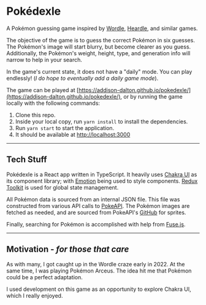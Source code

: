 # Pokédexle
A Pokémon guessing game inspired by [Wordle](https://www.nytimes.com/games/wordle/index.html), [Heardle](https://www.spotify.com/heardle/), and similar games.

The objective of the game is to guess the correct Pokémon in six guesses. The Pokémon's image will start blurry, but become clearer as you guess. Additionally, the Pokémon's weight, height, type, and generation info will narrow to help in your search.

In the game's current state, it does not have a "daily" mode. You can play endlessly! (*I do hope to eventually add a daily game mode*).

The game can be played at [https://addison-dalton.github.io/pokedexle/](https://addison-dalton.github.io/pokedexle/), or by running the game locally with the following commands:

1. Clone this repo.
2. Inside your local copy, run `yarn install` to install the dependencies.
3. Run `yarn start` to start the application.
4. It should be available at [http://localhost:3000](http://localhost:3000)

---

## Tech Stuff
Pokédexle is a React app written in TypeScript. It heavily uses [Chakra UI](https://chakra-ui.com/) as its component library; with [Emotion](https://emotion.sh) being used to style components. [Redux Toolkit](https://redux-toolkit.js.org/) is used for global state management.

All Pokémon data is sourced from an internal JSON file. This file was constructed from various API calls to [PokeAPI](https://pokeapi.co/). The Pokémon images are fetched as needed, and are sourced from PokeAPI's [GitHub](https://github.com/PokeAPI/sprites) for sprites.

Finally, searching for Pokémon is accomplished with help from [Fuse.js](https://fusejs.io/).

---

## Motivation - *for those that care*
As with many, I got caught up in the Wordle craze early in 2022. At the same time, I was playing Pokémon Arceus. The idea hit me that Pokémon could be a perfect adaptation.

I used development on this game as an opportunity to explore Chakra UI, which I really enjoyed.


